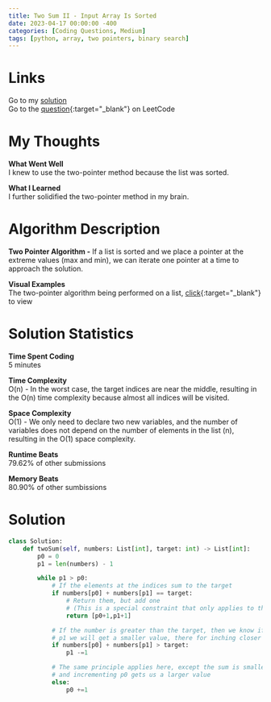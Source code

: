 ```yaml
---
title: Two Sum II - Input Array Is Sorted
date: 2023-04-17 00:00:00 -400
categories: [Coding Questions, Medium]
tags: [python, array, two pointers, binary search]
---
```


# Links  

Go to my [solution](#solution)  
Go to the [question](https://leetcode.com/problems/two-sum-ii-input-array-is-sorted/){:target="_blank"} on LeetCode  

# My Thoughts  

**What Went Well**  
I knew to use the two-pointer method because the list was sorted.

**What I Learned**  
I further solidified the two-pointer method in my brain.

# Algorithm Description

**Two Pointer Algorithm -** If a list is sorted and we place a pointer at the extreme values (max and min), we can iterate one pointer at a time to approach the solution.

**Visual Examples**  
The two-pointer algorithm being performed on a list, [click](https://usblog.teamblind.com/wp-content/uploads/2022/06/Two-Pointers-Coding-Interview-Problem.png){:target="_blank"} to view  

# Solution Statistics  

**Time Spent Coding**  
5 minutes

**Time Complexity**  
O(n) - In the worst case, the target indices are near the middle, resulting in the O(n) time complexity because almost all indices will be visited.

**Space Complexity**  
O(1) - We only need to declare two new variables, and the number of variables does not depend on the number of elements in the list (n), resulting in the O(1) space complexity.

**Runtime Beats**  
79.62% of other submissions  

**Memory Beats**  
80.90% of other sumbissions  

# Solution  

```python
class Solution:
    def twoSum(self, numbers: List[int], target: int) -> List[int]:
        p0 = 0
        p1 = len(numbers) - 1

        while p1 > p0:
            # If the elements at the indices sum to the target
            if numbers[p0] + numbers[p1] == target:
                # Return them, but add one 
                # (This is a special constraint that only applies to this problem)
                return [p0+1,p1+1]

            # If the number is greater than the target, then we know if we decrement
            # p1 we will get a smaller value, there for inching closer to the target
            if numbers[p0] + numbers[p1] > target:
                p1 -=1

            # The same principle applies here, except the sum is smaller than the target
            # and incrementing p0 gets us a larger value
            else:
                p0 +=1
```
